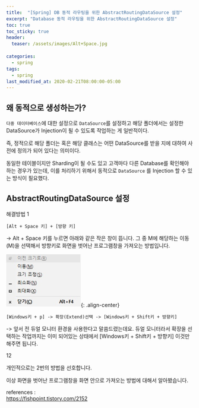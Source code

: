 ```yaml
---
title:  "[Spring] DB 동적 라우팅을 위한 AbstractRoutingDataSource 설정"
excerpt: "Database 동적 라우팅을 위한 AbstractRoutingDataSource 설정"
toc: true
toc_sticky: true
header:
  teaser: /assets/images/Alt+Space.jpg

categories:
  - spring
tags:
  - spring
last_modified_at: 2020-02-21T08:00:00-05:00
---
```






## 왜 동적으로 생성하는가? 

`다중 데이터베이스`에 대한 설정으로 `DataSource`를 설정하고 해당 폴더에서는 설정한 DataSource가 Injection이 될 수 있도록 작업하는 게 일반적이다.

즉, 정적으로 해당 폴더는 혹은 해당 클래스는 어떤 DataSource를 받을 지에 대하여 사전에 정의가 되어 있다는 의미이다. 

동일한 테이블이지만 Sharding이 될 수도 있고 고객마다 다른 Database를 확인해야 하는 경우가 있는데, 이를 처리하기 위해서 동적으로 `DataSource` 를 Injection 할 수 있는 방식이 필요했다.



## AbstractRoutingDataSource 설정





해결방법 1

```
[Alt + Space 키] + [방향 키]
```

-> Alt + Space 키를 누르면 아래와 같은 작은 창이 뜹니다. 
그 중 M에 해당하는 이동(M)을 선택해서 방향키로 화면을 벗어난 프로그램창을 가져오는 방법입니다.

![Alt+Space](../../assets/images/Alt+Space.jpg){: .align-center}

```
[Windows키 + p] -> 확장(Extend)선택 -> [Windows키 + Shift키 + 방향키]
```

-> 앞서 전 듀얼 모니터 환경을 사용한다고 말씀드렸는데요. 듀얼 모니터라서 확장을 선택하는 작업까지는 이미 되어있는 상태에서 [Windows키 + Shift키 + 방향키] 이것만 해주면 됩니다. 

12

개인적으로는 2번의 방법을 선호합니다.

이상 화면을 벗어난 프로그램창을 화면 안으로 가져오는 방법에 대해서 알아봤습니다.




references :  
<https://fishpoint.tistory.com/2152>


